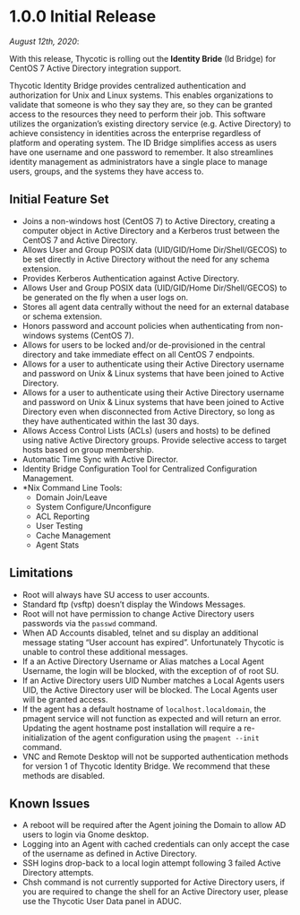 [title]: # (1.0.0 Initial Release)
[tags]: # (read me)
[priority]: # (31000)
# 1.0.0 Initial Release

_August 12th, 2020_:

With this release, Thycotic is rolling out the __Identity Bride__ (Id Bridge) for CentOS 7 Active Directory integration support.

Thycotic Identity Bridge provides centralized authentication and authorization for Unix and Linux systems. This enables organizations to validate that someone is who they say they are, so they can be granted access to the resources they need to perform their job. This software utilizes the organization’s existing directory service (e.g. Active Directory) to achieve consistency in identities across the enterprise regardless of platform and operating system. The ID Bridge simplifies access as users have one username and one password to remember. It also streamlines identity management as administrators have a single place to manage users, groups, and the systems they have access to.

## Initial Feature Set

* Joins a non-windows host (CentOS 7) to Active Directory, creating a computer object in Active Directory and a Kerberos trust between the CentOS 7 and Active Directory.
* Allows User and Group POSIX data (UID/GID/Home Dir/Shell/GECOS) to be set directly in Active Directory without the need for any schema extension.
* Provides Kerberos Authentication against Active Directory.
* Allows User and Group POSIX data (UID/GID/Home Dir/Shell/GECOS) to be generated on the fly when a user logs on.
* Stores all agent data centrally without the need for an external database or schema extension.
* Honors password and account policies when authenticating from non-windows systems (CentOS 7).
* Allows for users to be locked and/or de-provisioned in the central directory and take immediate effect on all CentOS 7 endpoints.
* Allows for a user to authenticate using their Active Directory username and password on Unix & Linux systems that have been joined to Active Directory.
* Allows for a user to authenticate using their Active Directory username and password on Unix & Linux systems that have been joined to Active Directory even when disconnected from Active Directory, so long as they have authenticated within the last 30 days.
* Allows Access Control Lists (ACLs) (users and hosts) to be defined using native Active Directory groups. Provide selective access to target hosts based on group membership.
* Automatic Time Sync with Active Director.
* Identity Bridge Configuration Tool for Centralized Configuration Management.
* \*Nix Command Line Tools:
  * Domain Join/Leave
  * System Configure/Unconfigure
  * ACL Reporting
  * User Testing
  * Cache Management
  * Agent Stats

## Limitations

* Root will always have SU access to user accounts.
* Standard ftp (vsftp) doesn’t display the Windows Messages.
* Root will not have permission to change Active Directory users passwords via the `passwd` command.
* When AD Accounts disabled, telnet and su display an additional message stating “User account has expired”. Unfortunately Thycotic is unable to control these additional messages.
* If a an Active Directory Username or Alias matches a Local Agent Username, the login will be blocked, with the exception of of root SU.
* If an Active Directory users UID Number matches a Local Agents users UID, the Active Directory user will be blocked. The Local Agents user will be granted access.
* If the agent has a default hostname of `localhost.localdomain`, the pmagent service will not function as expected and will return an error. Updating the agent hostname post installation will require a re-initialization of the agent configuration using the `pmagent --init` command.
* VNC and Remote Desktop will not be supported authentication methods for version 1 of Thycotic Identity Bridge. We recommend that these methods are disabled.

## Known Issues

* A reboot will be required after the Agent joining the Domain to allow AD users to login via Gnome desktop.
* Logging into an Agent with cached credentials can only accept the case of the username as defined in Active Directory.
* SSH logins drop-back to a local login attempt following 3 failed Active Directory attempts.
* Chsh command is not currently supported for Active Directory users, if you are required to change the shell for an Active Directory user, please use the Thycotic User Data panel in ADUC.
